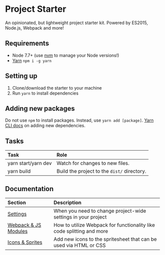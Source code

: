 # Project Starter
An opinionated, but lightweight project starter kit. Powered by ES2015, Node.js, Webpack and more!

## Requirements
* Node 7.7+ (use [nvm](https://github.com/creationix/nvm) to manage your Node versions!)
* [Yarn](https://yarnpkg.com) `npm i -g yarn`

## Setting up
1. Clone/download the starter to your machine
2. Run `yarn` to install dependencies

## Adding new packages
Do not use `npm` to install packages. Instead, use `yarn add [package]`. [Yarn CLI docs](https://yarnpkg.com/en/docs/cli/add#toc-adding-dependencies) on adding new dependencies.

## Tasks
| Task                | Role                                        |
|:--------------------|:--------------------------------------------|
| yarn start/yarn dev | Watch for changes to new files.             |
| yarn build          | Build the project to the `dist/` directory. |

## Documentation
| Section                                                                                          | Description                                                           |
|:-------------------------------------------------------------------------------------------------|:----------------------------------------------------------------------|
| [Settings](https://github.com/trendyminds/project-starter/wiki/Settings)                         | When you need to change project-wide settings in your project         |
| [Webpack & JS Modules](https://github.com/trendyminds/project-starter/wiki/Webpack-&-JS-Modules) | How to utilize Webpack for functionality like code splitting and more |
| [Icons & Sprites](https://github.com/trendyminds/project-starter/wiki/Icons-&-Sprites)           | Add new icons to the spritesheet that can be used via HTML or CSS     |
